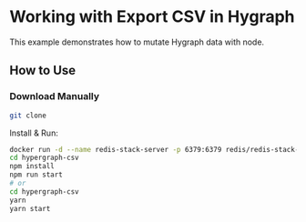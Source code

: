 # Working with Export CSV in Hygraph

This example demonstrates how to mutate Hygraph data with node.

## How to Use

### Download Manually

```bash
git clone 
```

Install & Run:

```bash
docker run -d --name redis-stack-server -p 6379:6379 redis/redis-stack-server:latest
cd hypergraph-csv
npm install
npm run start
# or
cd hypergraph-csv
yarn
yarn start
```